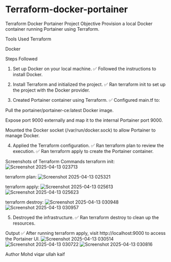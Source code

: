 # Terraform-docker-portainer

Terraform Docker Portainer Project
Objective
Provision a local Docker container running Portainer using Terraform.

Tools Used
Terraform

Docker

Steps Followed
1. Set up Docker on your local machine.
✅ Followed the instructions to install Docker.

2. Install Terraform and initialized the project.
✅ Ran terraform init to set up the project with the Docker provider.

3. Created Portainer container using Terraform.
✅ Configured main.tf to:

Pull the portainer/portainer-ce:latest Docker image.

Expose port 9000 externally and map it to the internal Portainer port 9000.

Mounted the Docker socket (/var/run/docker.sock) to allow Portainer to manage Docker.

4. Applied the Terraform configuration.
✅ Ran terraform plan to review the execution.
✅ Ran terraform apply to create the Portainer container.

Screenshots of Terraform Commands
terraform init: 
![Screenshot 2025-04-13 023713](https://github.com/user-attachments/assets/dc4dc264-3a3b-4d0e-99d1-b9a4ff5c6bc5)

terraform plan:
![Screenshot 2025-04-13 025321](https://github.com/user-attachments/assets/f39af987-3010-4113-8844-48298a70eacd)

terraform apply:
![Screenshot 2025-04-13 025613](https://github.com/user-attachments/assets/a615c1ed-af92-4a51-b838-471e0c8be3b9)
![Screenshot 2025-04-13 025623](https://github.com/user-attachments/assets/310242f3-dab0-45ff-8a9a-821844bcf771)

terraform destroy:
![Screenshot 2025-04-13 030948](https://github.com/user-attachments/assets/4baee1db-af37-4962-a0e4-53d86377da49)
![Screenshot 2025-04-13 030957](https://github.com/user-attachments/assets/35f13ec5-0662-4625-9e8c-5f59a4ecab96)

5. Destroyed the infrastructure.
✅ Ran terraform destroy to clean up the resources.

Output
✅ After running terraform apply, visit http://localhost:9000 to access the Portainer UI.
![Screenshot 2025-04-13 030514](https://github.com/user-attachments/assets/1932d0d1-14d2-4bf6-abeb-1668b7f547c9)
![Screenshot 2025-04-13 030722](https://github.com/user-attachments/assets/92748351-e225-4258-b600-fc965bbc9e66)
![Screenshot 2025-04-13 030816](https://github.com/user-attachments/assets/63ae5af9-b6cc-4c49-98d6-c9c1f43f0728)


Author
Mohd viqar ullah kaif
